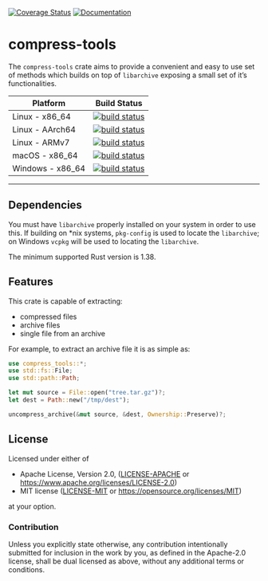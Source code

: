 [![Coverage Status](https://coveralls.io/repos/github/OSSystems/compress-tools-rs/badge.svg?branch=master)](https://coveralls.io/github/OSSystems/compress-tools-rs?branch=master)
[![Documentation](https://docs.rs/compress-tools/badge.svg)](https://docs.rs/compress-tools)

# compress-tools

The `compress-tools` crate aims to provide a convenient and easy to use set
of methods which builds on top of `libarchive` exposing a small set of it’s
functionalities.

| Platform | Build Status |
| -------- | ------------ |
| Linux - x86_64 | [![build status](https://github.com/OSSystems/compress-tools-rs/workflows/CI%20-%20Linux%20-%20x86_64/badge.svg)](https://github.com/OSSystems/compress-tools-rs/actions) |
| Linux - AArch64 | [![build status](https://github.com/OSSystems/compress-tools-rs/workflows/CI%20-%20Linux%20-%20AArch64/badge.svg)](https://github.com/OSSystems/compress-tools-rs/actions) |
| Linux - ARMv7 | [![build status](https://github.com/OSSystems/compress-tools-rs/workflows/CI%20-%20Linux%20-%20ARMv7/badge.svg)](https://github.com/OSSystems/compress-tools-rs/actions) |
| macOS - x86_64 | [![build status](https://github.com/OSSystems/compress-tools-rs/workflows/CI%20-%20macOS%20-%20x86_64/badge.svg)](https://github.com/OSSystems/compress-tools-rs/actions) |
| Windows - x86_64 | [![build status](https://github.com/OSSystems/compress-tools-rs/workflows/CI%20-%20Windows%20-%20x86_64/badge.svg)](https://github.com/OSSystems/compress-tools-rs/actions) |

---

## Dependencies

You must have `libarchive` properly installed on your system in order to use
this. If building on *nix systems, `pkg-config` is used to locate the
`libarchive`; on Windows `vcpkg` will be used to locating the `libarchive`.

The minimum supported Rust version is 1.38.

## Features

This crate is capable of extracting:

* compressed files
* archive files
* single file from an archive

For example, to extract an archive file it is as simple as:

```rust
use compress_tools::*;
use std::fs::File;
use std::path::Path;

let mut source = File::open("tree.tar.gz")?;
let dest = Path::new("/tmp/dest");

uncompress_archive(&mut source, &dest, Ownership::Preserve)?;
```

## License

Licensed under either of

 * Apache License, Version 2.0, ([LICENSE-APACHE](LICENSE-APACHE) or https://www.apache.org/licenses/LICENSE-2.0)
 * MIT license ([LICENSE-MIT](LICENSE-MIT) or https://opensource.org/licenses/MIT)

at your option.

### Contribution

Unless you explicitly state otherwise, any contribution intentionally
submitted for inclusion in the work by you, as defined in the
Apache-2.0 license, shall be dual licensed as above, without any
additional terms or conditions.
